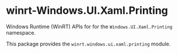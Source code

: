 <!-- warning: Please don't edit this file. It was automatically generated. -->

# winrt-Windows.UI.Xaml.Printing

Windows Runtime (WinRT) APIs for for the `Windows.UI.Xaml.Printing` namespace.

This package provides the `winrt.windows.ui.xaml.printing` module.
